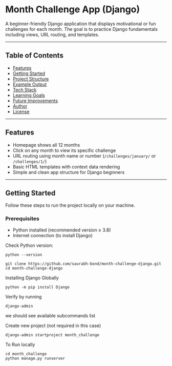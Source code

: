 # Month Challenge App (Django)

A beginner-friendly Django application that displays motivational or fun challenges for each month. The goal is to practice Django fundamentals including views, URL routing, and templates.

---

## Table of Contents

- [Features](#-features)
- [Getting Started](#-getting-started)
- [Project Structure](#-project-structure)
- [Example Output](#-example-output)
- [Tech Stack](#-tech-stack)
- [Learning Goals](#-learning-goals)
- [Future Improvements](#-future-improvements)
- [Author](#-author)
- [License](#-license)

---

## Features

- Homepage shows all 12 months
- Click on any month to view its specific challenge
- URL routing using month name or number (`/challenges/january/` or `/challenges/1/`)
- Basic HTML templates with context data rendering
- Simple and clean app structure for Django beginners

---

## Getting Started

Follow these steps to run the project locally on your machine.

### Prerequisites

- Python installed (recommended version ≥ 3.8)
- Internet connection (to install Django)

Check Python version:

```
python --version
``` 
```
git clone https://github.com/saurabh-bond/month-challenge-django.git
cd month-challenge-django
```

Installing Django Globally 
```
python -m pip install Django
```

Verify by running 

``` 
django-admin 
```
we should see available subcommands list 

Create new project (not required in this case)
```
django-admin startproject month_challenge
```

To Run locally 
```
cd month_challenge
python manage.py runserver
```
